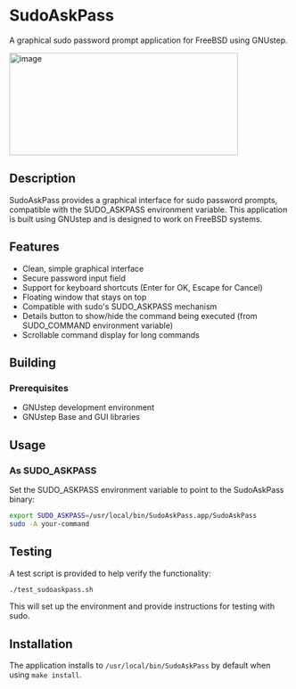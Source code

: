 # SudoAskPass

A graphical sudo password prompt application for FreeBSD using GNUstep.

<img width="410" height="184" alt="image" src="https://github.com/user-attachments/assets/8766a606-af6c-4296-8e45-691cc3172bed" />

## Description

SudoAskPass provides a graphical interface for sudo password prompts, compatible with the SUDO_ASKPASS environment variable. This application is built using GNUstep and is designed to work on FreeBSD systems.

## Features

- Clean, simple graphical interface
- Secure password input field
- Support for keyboard shortcuts (Enter for OK, Escape for Cancel)
- Floating window that stays on top
- Compatible with sudo's SUDO_ASKPASS mechanism
- Details button to show/hide the command being executed (from SUDO_COMMAND environment variable)
- Scrollable command display for long commands

## Building

### Prerequisites

- GNUstep development environment
- GNUstep Base and GUI libraries


## Usage

### As SUDO_ASKPASS

Set the SUDO_ASKPASS environment variable to point to the SudoAskPass binary:

```bash
export SUDO_ASKPASS=/usr/local/bin/SudoAskPass.app/SudoAskPass
sudo -A your-command
```

## Testing

A test script is provided to help verify the functionality:

```bash
./test_sudoaskpass.sh
```

This will set up the environment and provide instructions for testing with sudo.

## Installation

The application installs to `/usr/local/bin/SudoAskPass` by default when using `make install`.
